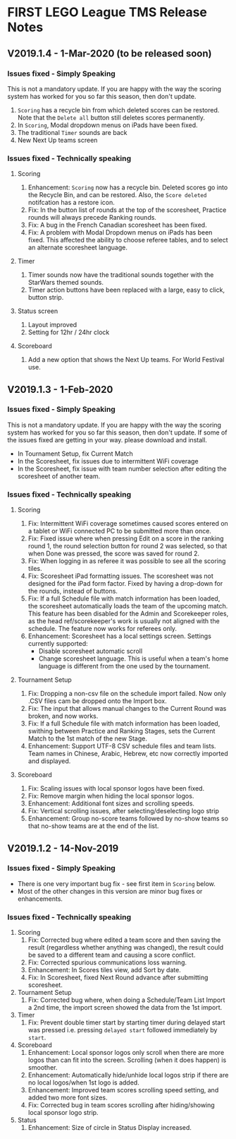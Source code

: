 # FIRST LEGO League TMS Release Notes

## V2019.1.4 - 1-Mar-2020 (to be released soon)

### Issues fixed - Simply Speaking

This is not a mandatory update. If you are happy with the way the scoring system has worked for you so far this season, then don't update.

1. `Scoring` has a recycle bin from which deleted scores can be restored. Note that the `Delete all` button still deletes scores permanently.
1. In `Scoring`, Modal dropdown menus on iPads have  been fixed.
1. The traditional `Timer` sounds are back
1. New Next Up teams screen

### Issues fixed - Technically speaking

1. Scoring
    1. Enhancement: `Scoring` now has a recycle bin. Deleted scores go into the Recycle Bin, and can be restored. Also, the `Score deleted` notifcation has a restore icon.
    1. Fix: In the button list of rounds at the top of the scoresheet, Practice rounds will always precede Ranking rounds.
    1. Fix: A bug in the French Canadian scoresheet has been fixed.
    1. Fix: A problem with Modal Dropdown  menus on iPads has been fixed. This affected the ability to choose referee tables, and to select an alternate scoresheet language.

1. Timer
    1. Timer sounds now have the traditional sounds together with the StarWars themed sounds.
    1. Timer action buttons have been replaced with a large, easy to click, button strip.

1. Status screen
    1. Layout improved
    1. Setting for 12hr / 24hr clock

1. Scoreboard
    1. Add a new option that shows the Next Up teams. For World Festival use.

## V2019.1.3 - 1-Feb-2020

### Issues fixed - Simply Speaking

This is not a mandatory update. If you are happy with the way the scoring system has worked for you so far this season, then don't update. If some of the issues fixed are getting in your way. please download and install.

- In Tournament Setup, fix Current Match
- In the Scoresheet, fix issues due to intermittent WiFi coverage
- In the Scoresheet, fix issue with team number selection after editing the scoresheet of another team.

### Issues fixed - Technically speaking

1. Scoring
    1. Fix: Intermittent WiFi coverage sometimes caused scores entered on a tablet or WiFi connected PC to be submitted more than once.
    1. Fix: Fixed issue where when pressing Edit on a score in the ranking round 1, the round selection button for round 2 was selected, so that when Done was pressed, the score was saved for round 2.
    1. Fix: When logging in as referee it was possible to see all the scoring tiles.
    1. Fix: Scoresheet iPad formatting issues. The scoresheet was not designed for the iPad form factor. Fixed by having a drop-down for the rounds, instead of buttons.
    1. Fix: If a full Schedule file with match information has been loaded, the scoresheet automatically loads the team of the upcoming match. This feature has been disabled for the Admin and Scorekeeper roles, as the head ref/scorekeeper's work is usually not aligned with the schedule. The feature now works for referees only.
    1. Enhancement: Scoresheet has a local settings screen. Settings currently supported:
        - Disable scoresheet automatic scroll
        - Change scoresheet language. This is useful when a team's home language is different from the one used by the tournament.

1. Tournament Setup
    1. Fix: Dropping a non-csv file on the schedule import failed. Now only .CSV files cam be dropped onto the Import box.
    1. Fix: The input that allows manual changes to the Current Round was broken, and now works.
    1. Fix: If a full Schedule file with match information has been loaded, swithing between Practice and Ranking Stages, sets the Current Match to the 1st match of the new Stage.
    1. Enhancement: Support UTF-8 CSV schedule files and team lists. Team names in Chinese, Arabic, Hebrew, etc now correctly imported and displayed.

1. Scoreboard
    1. Fix: Scaling issues with local sponsor logos have been fixed.
    1. Fix: Remove margin when hiding the local sponsor logos.
    1. Enhancement: Additional font sizes and scrolling speeds.
    1. Fix: Vertical scrolling issues, after selecting/deselecting logo strip
    1. Enhancement: Group no-score teams followed by no-show teams so that no-show teams are at the end of the list.

## V2019.1.2 - 14-Nov-2019

### Issues fixed - Simply Speaking

- There is one very important bug fix - see first item in `Scoring` below.
- Most of the other changes in this version are minor bug fixes or enhancements.

### Issues fixed - Technically speaking

1. Scoring
    1. Fix: Corrected bug where edited a team score and then saving the result (regardless whether anything was changed), the result could be saved to a different team and causing a score conflict.
    1. Fix: Corrected spurious communications loss warning.
    1. Enhancement: In Scores tiles view, add Sort by date.
    1. Fix: In Scoresheet, fixed Next Round advance after submitting scoresheet.
1. Tournament Setup
    1. Fix: Corrected bug where, when doing a Schedule/Team List Import a 2nd time, the import screen showed the data from the 1st import.
1. Timer
    1. Fix: Prevent double timer start by starting timer during delayed start was pressed i.e. pressing `delayed start` followed immediately by `start`.
1. Scoreboard
    1. Enhancement: Local sponsor logos only scroll when there are more logos than can fit into the screen. Scrolling (when it does happen) is smoother.
    1. Enhancement: Automatically hide/unhide local logos strip if there are no local logos/when 1st logo is added.
    1. Enhancement: Improved team scores scrolling speed setting, and added two more font sizes.
    1. Fix: Corrected bug in team scores scrolling after hiding/showing local sponsor logo strip.
1. Status
    1. Enhancement: Size of circle in Status Display increased.